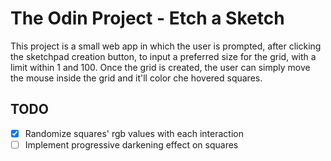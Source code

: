 # The Odin Project - Etch a Sketch
This project is a small web app in which the user is prompted, after clicking the sketchpad creation button, to input a preferred size for the grid, with a limit within 1 and 100. Once the grid is created, the user can simply move the mouse inside the grid and it'll color che hovered squares.

## TODO
- [x] Randomize squares' rgb values with each interaction
- [ ] Implement progressive darkening effect on squares